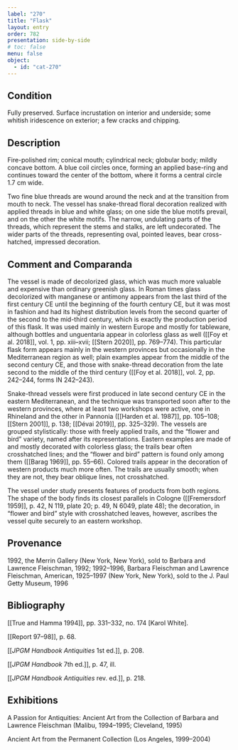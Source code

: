 ```yaml
---
label: "270"
title: "Flask"
layout: entry
order: 782
presentation: side-by-side
# toc: false
menu: false
object:
  - id: "cat-270"
---
```


## Condition

Fully preserved. Surface incrustation on interior and underside; some whitish iridescence on exterior; a few cracks and chipping.

## Description

Fire-polished rim; conical mouth; cylindrical neck; globular body; mildly concave bottom. A blue coil circles once, forming an applied base-ring and continues toward the center of the bottom, where it forms a central circle 1.7 cm wide.

Two fine blue threads are wound around the neck and at the transition from mouth to neck. The vessel has snake-thread floral decoration realized with applied threads in blue and white glass; on one side the blue motifs prevail, and on the other the white motifs. The narrow, undulating parts of the threads, which represent the stems and stalks, are left undecorated. The wider parts of the threads, representing oval, pointed leaves, bear cross-hatched, impressed decoration.

## Comment and Comparanda

The vessel is made of decolorized glass, which was much more valuable and expensive than ordinary greenish glass. In Roman times glass decolorized with manganese or antimony appears from the last third of the first century CE until the beginning of the fourth century CE, but it was most in fashion and had its highest distribution levels from the second quarter of the second to the mid-third century, which is exactly the production period of this flask. It was used mainly in western Europe and mostly for tableware, although bottles and unguentaria appear in colorless glass as well ([[Foy et al. 2018]], vol. 1, pp. xiii–xvii; [[Stern 2020]], pp. 769–774). This particular flask form appears mainly in the western provinces but occasionally in the Mediterranean region as well; plain examples appear from the middle of the second century CE, and those with snake-thread decoration from the late second to the middle of the third century ([[Foy et al. 2018]], vol. 2, pp. 242–244, forms IN 242–243).

Snake-thread vessels were first produced in late second century CE in the eastern Mediterranean, and the technique was transported soon after to the western provinces, where at least two workshops were active, one in Rhineland and the other in Pannonia ([[Harden et al. 1987]], pp. 105–108; [[Stern 2001]], p. 138; [[Dévai 2019]], pp. 325–329). The vessels are grouped stylistically: those with freely applied trails, and the “flower and bird” variety, named after its representations. Eastern examples are made of and mostly decorated with colorless glass; the trails bear often crosshatched lines; and the “flower and bird” pattern is found only among them ([[Barag 1969]], pp. 55–66). Colored trails appear in the decoration of western products much more often. The trails are usually smooth; when they are not, they bear oblique lines, not crosshatched.

The vessel under study presents features of products from both regions. The shape of the body finds its closest parallels in Cologne ([[Fremersdorf 1959]], p. 42, N 119, plate 20; p. 49, N 6049, plate 48); the decoration, in “flower and bird” style with crosshatched leaves, however, ascribes the vessel quite securely to an eastern workshop.

## Provenance

1992, the Merrin Gallery (New York, New York), sold to Barbara and Lawrence Fleischman, 1992; 1992–1996, Barbara Fleischman and Lawrence Fleischman, American, 1925–1997 (New York, New York), sold to the J. Paul Getty Museum, 1996

## Bibliography

[[True and Hamma 1994]], pp. 331–332, no. 174 \[Karol White\].

[[Report 97–98]], p. 68.

[[*JPGM Handbook Antiquities* 1st ed.]], p. 208.

[[*JPGM Handbook* 7th ed.]], p. 47, ill.

[[*JPGM Handbook Antiquities* rev. ed.]], p. 218.

## Exhibitions

A Passion for Antiquities: Ancient Art from the Collection of Barbara and Lawrence Fleischman (Malibu, 1994–1995; Cleveland, 1995)

Ancient Art from the Permanent Collection (Los Angeles, 1999–2004)
